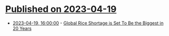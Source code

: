 # [Published on 2023-04-19](index.md)

* [2023-04-19, 16:00:00](https://news.slashdot.org/story/23/04/19/1439244/global-rice-shortage-is-set-to-be-the-biggest-in-20-years?utm_source=rss1.0mainlinkanon&utm_medium=feed) - [Global Rice Shortage is Set To Be the Biggest in 20 Years](https://news.slashdot.org/story/23/04/19/1439244/global-rice-shortage-is-set-to-be-the-biggest-in-20-years?utm_source=rss1.0mainlinkanon&utm_medium=feed)
